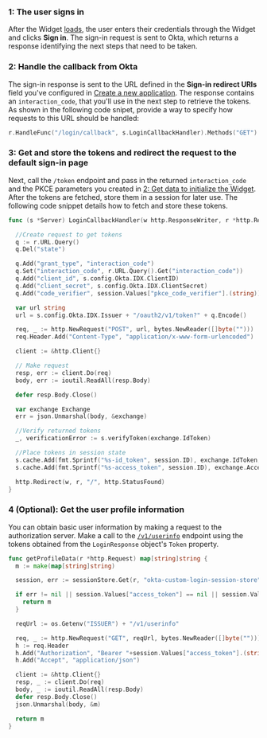 ### 1: The user signs in

After the Widget
[loads](/docs/guides/oie-embedded-widget-use-case-load/go/main/),
the user enters their credentials through the Widget and clicks **Sign in**. The sign-in
request is sent to Okta, which returns a response identifying the next steps that need to
be taken.

### 2: Handle the callback from Okta

The sign-in response is sent to the URL defined in the **Sign-in redirect URIs** field
you've configured in [Create a new application](/docs/guides/oie-embedded-common-org-setup/go/main/#create-a-new-application).
The response contains an `interaction_code`, that you'll use in the next step to retrieve
the tokens. As shown in the following code snipet, provide a way to specify how requests to
this URL should be handled:

```go
r.HandleFunc("/login/callback", s.LoginCallbackHandler).Methods("GET")
```

### 3: Get and store the tokens and redirect the request to the default sign-in page

Next, call the `/token` endpoint and pass in the returned `interaction_code` and the
PKCE parameters you created in
[2: Get data to initialize the Widget](/docs/guides/oie-embedded-widget-use-case-load/go/main/#_2-get-data-to-initialize-the-widget). After the tokens are fetched, store them in a
session for later use. The following code snippet details how to fetch and store these tokens.

```go
func (s *Server) LoginCallbackHandler(w http.ResponseWriter, r *http.Request) {

  //Create request to get tokens
  q := r.URL.Query()
  q.Del("state")

  q.Add("grant_type", "interaction_code")
  q.Set("interaction_code", r.URL.Query().Get("interaction_code"))
  q.Add("client_id", s.config.Okta.IDX.ClientID)
  q.Add("client_secret", s.config.Okta.IDX.ClientSecret)
  q.Add("code_verifier", session.Values["pkce_code_verifier"].(string))

  var url string
  url = s.config.Okta.IDX.Issuer + "/oauth2/v1/token?" + q.Encode()

  req, _ := http.NewRequest("POST", url, bytes.NewReader([]byte("")))
  req.Header.Add("Content-Type", "application/x-www-form-urlencoded")

  client := &http.Client{}

  // Make request
  resp, err := client.Do(req)
  body, err := ioutil.ReadAll(resp.Body)

  defer resp.Body.Close()

  var exchange Exchange
  err = json.Unmarshal(body, &exchange)

  //Verify returned tokens
  _, verificationError := s.verifyToken(exchange.IdToken)

  //Place tokens in session state
  s.cache.Add(fmt.Sprintf("%s-id_token", session.ID), exchange.IdToken, time.Hour)
  s.cache.Add(fmt.Sprintf("%s-access_token", session.ID), exchange.AccessToken, time.Hour)

  http.Redirect(w, r, "/", http.StatusFound)
}

```

### 4 (Optional): Get the user profile information

You can obtain basic user information by making a request to the authorization server.
Make a call to the [`/v1/userinfo`](/docs/reference/api/oidc/#userinfo) endpoint using the tokens obtained from the `LoginResponse`
object's `Token` property.

```go
func getProfileData(r *http.Request) map[string]string {
  m := make(map[string]string)

  session, err := sessionStore.Get(r, "okta-custom-login-session-store")

  if err != nil || session.Values["access_token"] == nil || session.Values["access_token"] == "" {
    return m
  }

  reqUrl := os.Getenv("ISSUER") + "/v1/userinfo"

  req, _ := http.NewRequest("GET", reqUrl, bytes.NewReader([]byte("")))
  h := req.Header
  h.Add("Authorization", "Bearer "+session.Values["access_token"].(string))
  h.Add("Accept", "application/json")

  client := &http.Client{}
  resp, _ := client.Do(req)
  body, _ := ioutil.ReadAll(resp.Body)
  defer resp.Body.Close()
  json.Unmarshal(body, &m)

  return m
}
```

